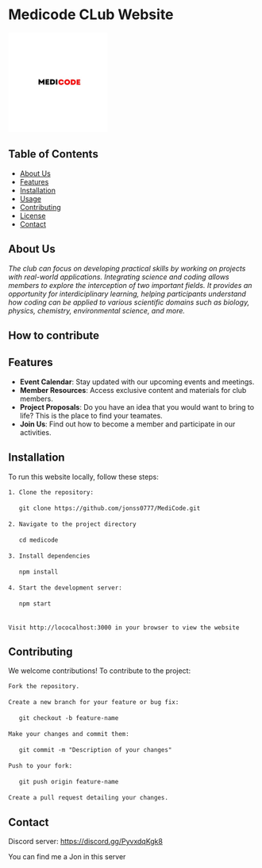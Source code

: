 # Medicode CLub Website

<img src="https://github.com/jonss0777/MediCode/blob/334a9522bd8ba184a56b0c9732d89eeccac8b527/img/medicode.JPEG" alt="Description" width="200" height="200">

## Table of Contents

- [About Us](#about-us)
- [Features](#features)
- [Installation](#installation)
- [Usage](#usage)
- [Contributing](#contributing)
- [License](#license)
- [Contact](#contact)





## About Us 
*The club can focus on developing practical skills by working on projects with real-world applications. Integrating science and coding allows members to explore the interception of two important fields. It provides an opportunity for interdiciplinary learning, helping participants understand how coding can be applied to various scientific domains such as biology, physics, chemistry, environmental science, and more.*

## How to contribute

## Features

- **Event Calendar**: Stay updated with our upcoming events and meetings.
- **Member Resources**: Access exclusive content and materials for club members.
- **Project Proposals**: Do you have an idea that you would want to bring to life? This is the place to find your teamates.
- **Join Us**: Find out how to become a member and participate in our activities.

## Installation

To run this website locally, follow these steps:
```
1. Clone the repository:

   git clone https://github.com/jonss0777/MediCode.git

2. Navigate to the project directory

   cd medicode

3. Install dependencies

   npm install

4. Start the development server:

   npm start


Visit http://lococalhost:3000 in your browser to view the website
```
## Contributing
We welcome contributions! To contribute to the project:

```
Fork the repository.

Create a new branch for your feature or bug fix:

   git checkout -b feature-name

Make your changes and commit them:

   git commit -m "Description of your changes"

Push to your fork:

   git push origin feature-name

Create a pull request detailing your changes.
```

## Contact


Discord server: https://discord.gg/PyvxdqKgk8

You can find me a Jon in this server





